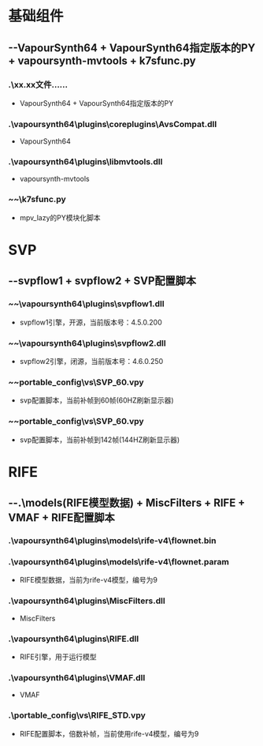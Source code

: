 # 基础组件
## --VapourSynth64 + VapourSynth64指定版本的PY + vapoursynth-mvtools + k7sfunc.py

### .\xx.xx文件......
* VapourSynth64 + VapourSynth64指定版本的PY

### .\vapoursynth64\plugins\coreplugins\AvsCompat.dll
* VapourSynth64

### .\vapoursynth64\plugins\libmvtools.dll
* vapoursynth-mvtools

### ~~\k7sfunc.py
* mpv_lazy的PY模块化脚本

# SVP
## --svpflow1 + svpflow2 + SVP配置脚本

### ~~\vapoursynth64\plugins\svpflow1.dll
* svpflow1引擎，开源，当前版本号：4.5.0.200

### ~~\vapoursynth64\plugins\svpflow2.dll
* svpflow2引擎，闭源，当前版本号：4.6.0.250

### ~~portable_config\vs\SVP_60.vpy
* svp配置脚本，当前补帧到60帧(60HZ刷新显示器)

### ~~portable_config\vs\SVP_60.vpy
* svp配置脚本，当前补帧到142帧(144HZ刷新显示器)

# RIFE
## --.\models(RIFE模型数据) + MiscFilters + RIFE + VMAF + RIFE配置脚本

### .\vapoursynth64\plugins\models\rife-v4\flownet.bin
### .\vapoursynth64\plugins\models\rife-v4\flownet.param
* RIFE模型数据，当前为rife-v4模型，编号为9

### .\vapoursynth64\plugins\MiscFilters.dll
* MiscFilters

### .\vapoursynth64\plugins\RIFE.dll
* RIFE引擎，用于运行模型

### .\vapoursynth64\plugins\VMAF.dll
* VMAF

### .\portable_config\vs\RIFE_STD.vpy
* RIFE配置脚本，倍数补帧，当前使用rife-v4模型，编号为9